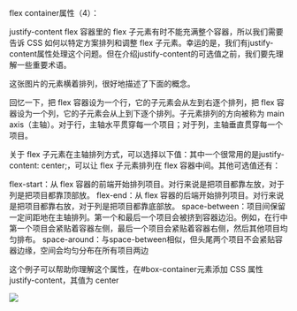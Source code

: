 
flex container属性（4）：

justify-content
flex 容器里的 flex 子元素有时不能充满整个容器，所以我们需要告诉 CSS 如何以特定方案排列和调整 flex 子元素。幸运的是，我们有justify-content属性处理这个问题。但在介绍justify-content的可选值之前，我们要先理解一些重要术语。

这张图片的元素横着排列，很好地描述了下面的概念。

回忆一下，把 flex 容器设为一个行，它的子元素会从左到右逐个排列，把 flex 容器设为一个列，它的子元素会从上到下逐个排列。子元素排列的方向被称为 main axis（主轴）。对于行，主轴水平贯穿每一个项目；对于列，主轴垂直贯穿每一个项目。

关于 flex 子元素在主轴排列方式，可以选择以下值：其中一个很常用的是justify-content: center;，可以让 flex 子元素排列在 flex 容器中间。其他可选值还有：

flex-start：从 flex 容器的前端开始排列项目。对行来说是把项目都靠左放，对于列是把项目都靠顶部放。
flex-end：从 flex 容器的后端开始排列项目。对行来说是把项目都靠右放，对于列是把项目都靠底部放。
space-between：项目间保留一定间距地在主轴排列。第一个和最后一个项目会被挤到容器边沿。例如，在行中第一个项目会紧贴着容器左侧，最后一个项目会紧贴着容器右侧，然后其他项目均匀排布。
space-around：与space-between相似，但头尾两个项目不会紧贴容器边缘，空间会均匀分布在所有项目两边


这个例子可以帮助你理解这个属性，在#box-container元素添加 CSS 属性justify-content，其值为 center

![](http://qfbeps0qh.hb-bkt.clouddn.com/go/justify-content.svg)